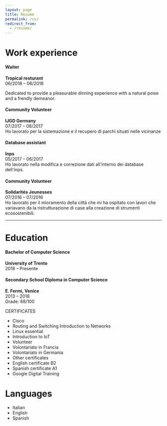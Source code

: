 ```yaml
---
layout: page
title: Resume
permalink: /cv/
redirect_from:
  - /resume/
---
```


# Work experience
#### **Waiter**
**Tropical resturant**  
06/2018 – 08/2018  

Dedicated to provide a pleasurable dinning experience with a natural poise and a frendly demeanor. 

#### **Community Volunteer**
**IJGD Germany**  
07/2017 – 08/2017  
Ho lavorato per la sistemazione e il recupero di parchi situati nelle vicinanze

#### **Database assistant**
**Inps**  
05/2017 – 06/2017  
Ho lavorato nella modifica e correzione dati all'interno dei database dell'inps.

#### **Community Volunteer**
**Solidarités Jeunesses**  
07/2016 – 07/2016  
Ho lavorato per il mioramento della città che mi ha ospitato con lavori che variavano da la ristrutturazione di case alla creazione di strumenti ecosostenibili.

---

# Education
#### **Bachelor of Computer Science**
**University of Trento**  
2018 – Presente

#### **Secondary School Diploma in Computer Science**
**E. Fermi, Venice**  
2013 – 2018  
Grade: 68/100  

CERTIFICATES
- Cisco
- Routing and Switching Introduction to Networks
- Linux essential
- Introduction to IoT
- Volunteer
- Volontariato in Francia
- Volontariato in Germania
- Other certificates
- English certificate B2
- Spanish certificate A1
- Google Digital Training

# Languages
- Italian
- English
- Spanish
